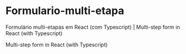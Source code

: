 # Formulario-multi-etapa
Formulário multi-etapas em React (com Typescript) | Multi-step form in React (with Typescript)

 Multi-step form in React (with Typescript)
